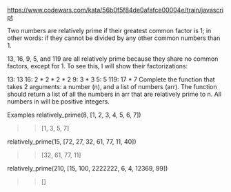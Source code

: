 https://www.codewars.com/kata/56b0f5f84de0afafce00004e/train/javascript

Two numbers are relatively prime if their greatest common factor is 1; in other words: if they cannot be divided by any other common numbers than 1.

13, 16, 9, 5, and 119 are all relatively prime because they share no common factors, except for 1. To see this, I will show their factorizations:

 13: 13
 16: 2 * 2 * 2 * 2
  9: 3 * 3
  5: 5
119: 17 * 7
Complete the function that takes 2 arguments: a number (n), and a list of numbers (arr). The function should return a list of all the numbers in arr that are relatively prime to n. All numbers in will be positive integers.

Examples
relatively_prime(8, [1, 2, 3, 4, 5, 6, 7])
>> [1, 3, 5, 7]

relatively_prime(15, [72, 27, 32, 61, 77, 11, 40])
>> [32, 61, 77, 11]

relatively_prime(210, [15, 100, 2222222, 6, 4, 12369, 99])
>> []
